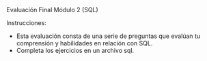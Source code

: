 Evaluación Final Módulo 2 (SQL)

Instrucciones:
- Esta evaluación consta de una serie de preguntas que evalúan tu comprensión y habilidades en
relación con SQL.
- Completa los ejercicios en un archivo sql.
